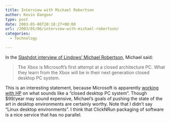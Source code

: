 ```yaml
---
title: Interview with Michael Robertson
author: Kevin Dangoor
type: post
date: 2003-05-06T20:18:27+00:00
url: /2003/05/06/interview-with-michael-robertson/
categories:
  - Technology

---
```

In the [Slashdot interview of Lindows&#8217; Michael Robertson,][1] Michael said:

> The Xbox is Microsoft&#8217;s first attempt at a closed architecture PC. What they learn from the Xbox will be in their next generation closed desktop PC system. 

This is an interesting statement, because Microsoft is apparently [working with HP][2] on what sounds like a &#8220;closed desktop PC system&#8221;. Though $99/year may sound expensive, Michael&#8217;s goals of pushing the state of the art in desktop environments are certainly worthy. Note that I didn&#8217;t say &#8220;Linux desktop environments&#8221;. I think that ClickNRun packaging of software is a nice service that has no parallel.

 [1]: http://interviews.slashdot.org/article.pl?sid=03/05/05/1225249&mode=thread&tid=126&tid=185&tid=106&tid=163 "Slashdot | Michael Robertson of Lindows Responds"
 [2]: http://seattletimes.nwsource.com/html/businesstechnology/134689749_winhec06.html